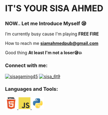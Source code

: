 <h1 align=> IT'S YOUR SISA AHMED</h1>
<h3 align=>NOW..
Let me Introduce Myself 😪</h3>

I’m currently busy cause I'm playing **FREE FIRE**

How to reach me **siamahmedpub@gmail.com**

Good thing **At least I'm not a loser😪💥**

<h3 align="left">Connect with me:</h3>
<p align="left">
<a href="https://fb.com/sisagaming45" target="blank"><img align="center" src="https://raw.githubusercontent.com/rahuldkjain/github-profile-readme-generator/master/src/images/icons/Social/facebook.svg" alt="sisagaming45" height="30" width="40" /></a>
<a href="https://instagram.com/sisa_6t9" target="blank"><img align="center" src="https://raw.githubusercontent.com/rahuldkjain/github-profile-readme-generator/master/src/images/icons/Social/instagram.svg" alt="sisa_6t9" height="30" width="40" /></a>
</p>

<h3 align="left">Languages and Tools:</h3>
<p align="left"> <a href="https://www.w3.org/html/" target="_blank" rel="noreferrer"> <img src="https://raw.githubusercontent.com/devicons/devicon/master/icons/html5/html5-original-wordmark.svg" alt="html5" width="40" height="40"/> </a> <a href="https://developer.mozilla.org/en-US/docs/Web/JavaScript" target="_blank" rel="noreferrer"> <img src="https://raw.githubusercontent.com/devicons/devicon/master/icons/javascript/javascript-original.svg" alt="javascript" width="40" height="40"/> </a> <a href="https://www.python.org" target="_blank" rel="noreferrer"> <img src="https://raw.githubusercontent.com/devicons/devicon/master/icons/python/python-original.svg" alt="python" width="40" height="40"/> </a> </p>

